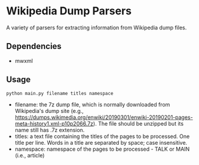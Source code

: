 # Wikipedia Dump Parsers

A variety of parsers for extracting information from Wikipedia dump files. 

## Dependencies
* mwxml

## Usage
    python main.py filename titles namespace
* filename: the 7z dump file, which is normally downloaded from Wikipedia's dump site (e.g., https://dumps.wikimedia.org/enwiki/20190301/enwiki-20190201-pages-meta-history1.xml-p10p2066.7z). The file should be unzipped but its name still has .7z extension.
* titles: a text file containing the titles of the pages to be processed. One title per line. Words in a title are separated by space; case insensitive.
* namespace: namespace of the pages to be processed - TALK or MAIN (i.e., article)
